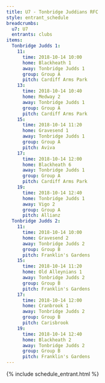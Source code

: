 ```yaml
---
title: U7 - Tonbridge Juddians RFC
style: entrant_schedule
breadcrumbs:
  u7: U7
  entrants: clubs
items:
  Tonbridge Judds 1:
    11:
      time: 2018-10-14 10:00
      home: Blackheath 1
      away: Tonbridge Judds 1
      group: Group A
      pitch: Cardiff Arms Park
    13:
      time: 2018-10-14 10:40
      home: Medway 2
      away: Tonbridge Judds 1
      group: Group A
      pitch: Cardiff Arms Park
    15:
      time: 2018-10-14 11:20
      home: Gravesend 1
      away: Tonbridge Judds 1
      group: Group A
      pitch: Aviva
    17:
      time: 2018-10-14 12:00
      home: Blackheath 6
      away: Tonbridge Judds 1
      group: Group A
      pitch: Cardiff Arms Park
    19:
      time: 2018-10-14 12:40
      home: Tonbridge Judds 1
      away: Vigo 2
      group: Group A
      pitch: Allianz
  Tonbridge Judds 2:
    11:
      time: 2018-10-14 10:00
      home: Gravesend 2
      away: Tonbridge Judds 2
      group: Group B
      pitch: Franklin's Gardens
    15:
      time: 2018-10-14 11:20
      home: Old Alleynians 1
      away: Tonbridge Judds 2
      group: Group B
      pitch: Franklin's Gardens
    17:
      time: 2018-10-14 12:00
      home: Cranbrook 1
      away: Tonbridge Judds 2
      group: Group B
      pitch: Carisbrook
    19:
      time: 2018-10-14 12:40
      home: Blackheath 2
      away: Tonbridge Judds 2
      group: Group B
      pitch: Franklin's Gardens
---
```


{% include schedule_entrant.html %}
